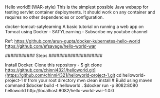 Hello world!!!(WAR-style)
This is the simplest possible Java webapp for testing servlet container deployments. It should work on any container and requires no other dependencies or configuration.

docker-tomcat-satylearning A basic tutorial on running a web app on Tomcat using Docker - SATYLearning - Subscribe my youtube channel

Ref: https://github.com/arun-gupta/docker-kubernetes-hello-world https://github.com/efsavage/hello-world-war

########### Steps ####################

Install Docker.
Clone this repository - $ git clone https://github.com/chinni4321/helloworld.git](https://github.com/chinni4321/helloworld-project-1.git
cd helloworld-project-1 # from your root directory
mvn clean install # Build using maven command
$docker build -t helloworld .
$docker run -p 8082:8080 helloworld
http://localhost:8082/hello-world-war-1.0.0
